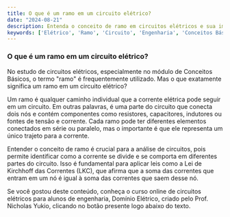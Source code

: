 ```yaml
---
title: O que é um ramo em um circuito elétrico?
date: "2024-08-21"
description: Entenda o conceito de ramo em circuitos elétricos e sua importância na análise de circuitos.
keywords: ['Elétrico', 'Ramo', 'Circuito', 'Engenharia', 'Conceitos Básicos']
---
```


### O que é um ramo em um circuito elétrico?

No estudo de circuitos elétricos, especialmente no módulo de Conceitos Básicos, o termo "ramo" é frequentemente utilizado. Mas o que exatamente significa um ramo em um circuito elétrico?

Um ramo é qualquer caminho individual que a corrente elétrica pode seguir em um circuito. Em outras palavras, é uma parte do circuito que conecta dois nós e contém componentes como resistores, capacitores, indutores ou fontes de tensão e corrente. Cada ramo pode ter diferentes elementos conectados em série ou paralelo, mas o importante é que ele representa um único trajeto para a corrente.

Entender o conceito de ramo é crucial para a análise de circuitos, pois permite identificar como a corrente se divide e se comporta em diferentes partes do circuito. Isso é fundamental para aplicar leis como a Lei de Kirchhoff das Correntes (LKC), que afirma que a soma das correntes que entram em um nó é igual à soma das correntes que saem desse nó.

Se você gostou deste conteúdo, conheça o curso online de circuitos elétricos para alunos de engenharia, Domínio Elétrico, criado pelo Prof. Nicholas Yukio, clicando no botão presente logo abaixo do texto.